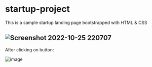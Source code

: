 # startup-project
This is a sample startup landing page bootstrapped with HTML & CSS 
## ![Screenshot 2022-10-25 220707](https://user-images.githubusercontent.com/108816279/197832441-fa53c999-ca1b-4183-98fa-a658de8be462.png)

After clicking on button:


![image](https://user-images.githubusercontent.com/108816279/197832826-0109b185-b8d9-4ce6-b59c-8e56072db2da.png)
